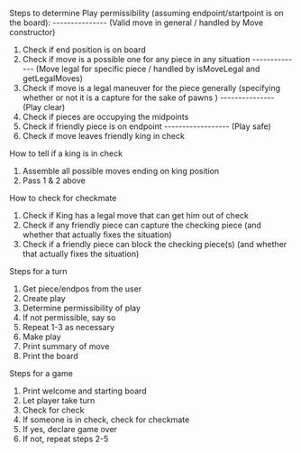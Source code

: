 Steps to determine Play permissibility (assuming endpoint/startpoint is on the board):
--------------- (Valid move in general / handled by Move constructor)
1. Check if end position is on board
2. Check if move is a possible one for any piece in any situation
-------------- (Move legal for specific piece / handled by isMoveLegal and getLegalMoves)
3. Check if move is a legal maneuver for the piece generally (specifying whether or not it is a capture for the sake of pawns )
--------------- (Play clear)
4. Check if pieces are occupying the midpoints
5. Check if friendly piece is on endpoint
------------------ (Play safe)
7. Check if move leaves friendly king in check

How to tell if a king is in check
1. Assemble all possible moves ending on king position
2. Pass 1 & 2 above


How to check for checkmate
1. Check if King has a legal move that can get him out of check
2. Check if any friendly piece can capture the checking piece (and whether that actually fixes the situation)
3. Check if a friendly piece can block the checking piece(s) (and whether that actually fixes the situation)


Steps for a turn
1. Get piece/endpos from the user
2. Create play
3. Determine permissibility of play
4. If not permissible, say so
5. Repeat 1-3 as necessary
6. Make play
7. Print summary of move
8. Print the board

Steps for a game
1. Print welcome and starting board
2. Let player take turn
3. Check for check
4. If someone is in check, check for checkmate
5. If yes, declare game over
6. If not, repeat steps 2-5